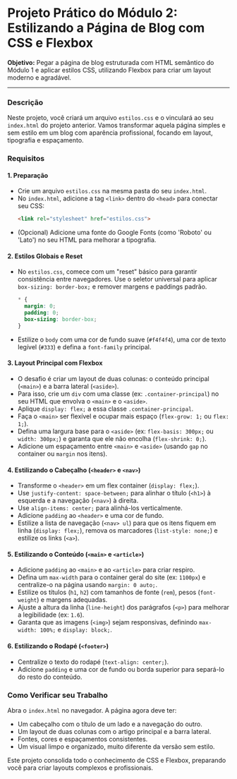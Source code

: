 # Projeto Prático do Módulo 2: Estilizando a Página de Blog com CSS e Flexbox

**Objetivo:** Pegar a página de blog estruturada com HTML semântico do Módulo 1 e aplicar estilos CSS, utilizando Flexbox para criar um layout moderno e agradável.

---

### Descrição

Neste projeto, você criará um arquivo `estilos.css` e o vinculará ao seu `index.html` do projeto anterior. Vamos transformar aquela página simples e sem estilo em um blog com aparência profissional, focando em layout, tipografia e espaçamento.

### Requisitos

#### 1. Preparação

*   Crie um arquivo `estilos.css` na mesma pasta do seu `index.html`.
*   No `index.html`, adicione a tag `<link>` dentro do `<head>` para conectar seu CSS:
    ```html
    <link rel="stylesheet" href="estilos.css">
    ```
*   (Opcional) Adicione uma fonte do Google Fonts (como 'Roboto' ou 'Lato') no seu HTML para melhorar a tipografia.

#### 2. Estilos Globais e Reset

*   No `estilos.css`, comece com um "reset" básico para garantir consistência entre navegadores. Use o seletor universal para aplicar `box-sizing: border-box;` e remover margens e paddings padrão.
    ```css
    * {
      margin: 0;
      padding: 0;
      box-sizing: border-box;
    }
    ```
*   Estilize o `body` com uma cor de fundo suave (`#f4f4f4`), uma cor de texto legível (`#333`) e defina a `font-family` principal.

#### 3. Layout Principal com Flexbox

*   O desafio é criar um layout de duas colunas: o conteúdo principal (`<main>`) e a barra lateral (`<aside>`).
*   Para isso, crie um `div` com uma classe (ex: `.container-principal`) no seu HTML que envolva o `<main>` e o `<aside>`.
*   Aplique `display: flex;` a essa classe `.container-principal`.
*   Faça o `<main>` ser flexível e ocupar mais espaço (`flex-grow: 1;` ou `flex: 1;`).
*   Defina uma largura base para o `<aside>` (ex: `flex-basis: 300px;` ou `width: 300px;`) e garanta que ele não encolha (`flex-shrink: 0;`).
*   Adicione um espaçamento entre `<main>` e `<aside>` (usando `gap` no container ou `margin` nos itens).

#### 4. Estilizando o Cabeçalho (`<header>` e `<nav>`)

*   Transforme o `<header>` em um flex container (`display: flex;`).
*   Use `justify-content: space-between;` para alinhar o título (`<h1>`) à esquerda e a navegação (`<nav>`) à direita.
*   Use `align-items: center;` para alinhá-los verticalmente.
*   Adicione `padding` ao `<header>` e uma cor de fundo.
*   Estilize a lista de navegação (`<nav> ul`) para que os itens fiquem em linha (`display: flex;`), remova os marcadores (`list-style: none;`) e estilize os links (`<a>`).

#### 5. Estilizando o Conteúdo (`<main>` e `<article>`)

*   Adicione `padding` ao `<main>` e ao `<article>` para criar respiro.
*   Defina um `max-width` para o container geral do site (ex: `1100px`) e centralize-o na página usando `margin: 0 auto;`.
*   Estilize os títulos (`h1`, `h2`) com tamanhos de fonte (`rem`), pesos (`font-weight`) e margens adequadas.
*   Ajuste a altura da linha (`line-height`) dos parágrafos (`<p>`) para melhorar a legibilidade (ex: `1.6`).
*   Garanta que as imagens (`<img>`) sejam responsivas, definindo `max-width: 100%;` e `display: block;`.

#### 6. Estilizando o Rodapé (`<footer>`)

*   Centralize o texto do rodapé (`text-align: center;`).
*   Adicione `padding` e uma cor de fundo ou borda superior para separá-lo do resto do conteúdo.

### Como Verificar seu Trabalho

Abra o `index.html` no navegador. A página agora deve ter:
*   Um cabeçalho com o título de um lado e a navegação do outro.
*   Um layout de duas colunas com o artigo principal e a barra lateral.
*   Fontes, cores e espaçamentos consistentes.
*   Um visual limpo e organizado, muito diferente da versão sem estilo.

Este projeto consolida todo o conhecimento de CSS e Flexbox, preparando você para criar layouts complexos e profissionais.
